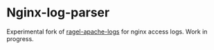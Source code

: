 Nginx-log-parser
=================

Experimental fork of [ragel-apache-logs](https://github.com/emcien/ragel-apache-logs) for nginx access logs. Work in progress.

